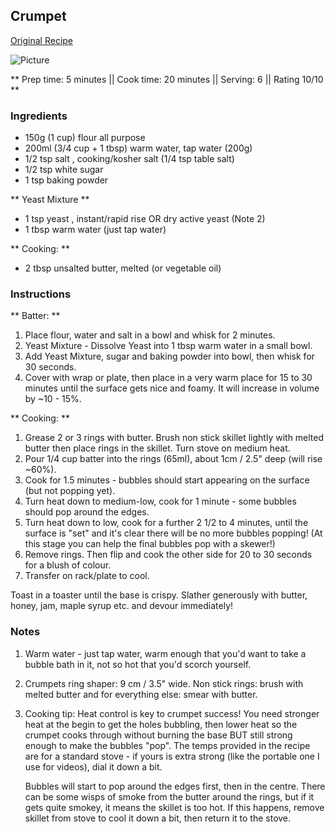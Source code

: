 ## Crumpet

[Original Recipe](https://www.recipetineats.com/crumpet-recipe/#wprm-recipe-container-48368)

![Picture](../img/crumpet.xcf)

** Prep time: 5 minutes || Cook time: 20 minutes || Serving: 6 || Rating 10/10 **

### Ingredients

- 150g (1 cup) flour all purpose
- 200ml (3/4 cup + 1 tbsp) warm water, tap water (200g)
- 1/2 tsp salt , cooking/kosher salt (1/4 tsp table salt)
- 1/2 tsp white sugar
- 1 tsp baking powder

** Yeast Mixture **

- 1 tsp yeast , instant/rapid rise OR dry active yeast (Note 2)
- 1 tbsp warm water (just tap water)

** Cooking: **

- 2 tbsp unsalted butter, melted (or vegetable oil)

### Instructions

** Batter: **

1. Place flour, water and salt in a bowl and whisk for 2 minutes.
2. Yeast Mixture - Dissolve Yeast into 1 tbsp warm water in a small bowl.
3. Add Yeast Mixture, sugar and baking powder into bowl, then whisk for 30 seconds.
4. Cover with wrap or plate, then place in a very warm place for 15 to 30 minutes until the surface gets nice and foamy. It will increase in volume by ~10 - 15%.

** Cooking: **

1. Grease 2 or 3 rings with butter. Brush non stick skillet lightly with melted butter then place rings in the skillet. Turn stove on medium heat.
2. Pour 1/4 cup batter into the rings (65ml), about 1cm / 2.5" deep (will rise ~60%).
3. Cook for 1.5 minutes - bubbles should start appearing on the surface (but not popping yet).
4. Turn heat down to medium-low, cook for 1 minute - some bubbles should pop around the edges.
5. Turn heat down to low, cook for a further 2 1/2 to 4 minutes, until the surface is "set" and it's clear there will be no more bubbles popping! (At this stage you can help the final bubbles pop with a skewer!)
6. Remove rings. Then flip and cook the other side for 20 to 30 seconds for a blush of colour.
7. Transfer on rack/plate to cool.

Toast in a toaster until the base is crispy. Slather generously with butter, honey, jam, maple syrup etc. and devour immediately!

### Notes
1. Warm water - just tap water, warm enough that you'd want to take a bubble bath in it, not so hot that you'd scorch yourself.

2. Crumpets ring shaper: 9 cm / 3.5" wide. Non stick rings: brush with melted butter and for everything else: smear with butter.

3. Cooking tip: Heat control is key to crumpet success! You need stronger heat at the begin to get the holes bubbling, then lower heat so the crumpet cooks through without burning the base BUT still strong enough to make the bubbles "pop". The temps provided in the recipe are for a standard stove - if yours is extra strong (like the portable one I use for videos), dial it down a bit.

	Bubbles will start to pop around the edges first, then in the centre. There can be some wisps of smoke from the butter around the rings, but if it gets quite smokey, it means the skillet is too hot. If this happens, remove skillet from stove to cool it down a bit, then return it to the stove.


